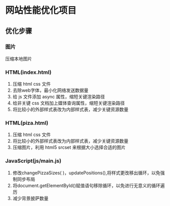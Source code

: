 # 网站性能优化项目

## 优化步骤

### 图片

压缩本地图片

### HTML(index.html)

1. 压缩 html css 文件
2. 去除web字体，最小化网络发送数据量
3. 给 js 文件添加 async 属性，缩短关键渲染路径
4. 给非关键 css 文档加上媒体查询属性，缩短关键渲染路径
5. 将比较小的外部样式表改为内部样式表，减少关键资源数量

### HTML(piza.html)

1. 压缩 html css 文件
2. 将比较小的外部样式表改为内部样式表，减少关键资源数量
3. 压缩图片，利用 html5 srcset 来根据大小选择合适的图片

### JavaScript(js/main.js)

1. 修改changePizzaSizes( )，updatePositions(),将样式更改移出循环，以免强制同步布局
2. 将document.getElementById()赋值语句移除循环，以免进行无意义的循环遍历
3. 减少背景披萨数量
